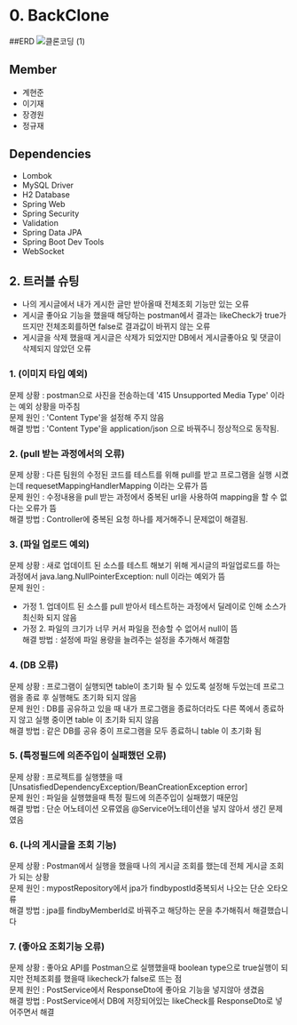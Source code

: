 # 0. BackClone
##ERD
![클론코딩 (1)](https://user-images.githubusercontent.com/95573777/218987113-2dbc05f4-972e-4799-8f38-77377711e97c.png)

## Member

 - 계현준
 - 이기재
 - 장경원
 - 정규재
 
## Dependencies
- Lombok
- MySQL Driver
- H2 Database
- Spring Web
- Spring Security
- Validation
- Spring Data JPA
- Spring Boot Dev Tools
- WebSocket

## 2. 트러블 슈팅

 - 나의 게시글에서 내가 게시한 글만 받아올때 전체조회 기능만 있는 오류
 - 게시글 좋아요 기능을 했을때 해당하는 postman에서 결과는 likeCheck가 true가 뜨지만 전체조회를하면 false로 결과값이 바뀌지 않는 오류
 - 게시글을 삭제 했을때 게시글은 삭제가 되었지만 DB에서 게시글좋아요 및 댓글이 삭제되지 않았던 오류


### 1. (이미지 타입 예외)
문제 상황 : postman으로 사진을 전송하는데 '415 Unsupported Media Type' 이라는 예외 상황을 마주침
</br>문제 원인 : 'Content Type'을 설정해 주지 않음
</br>해결 방법 : 'Content Type'을 application/json 으로 바꿔주니 정상적으로 동작됨.

### 2. (pull 받는 과정에서의 오류)
문제 상황 : 다른 팀원의 수정된 코드를 테스트를 위해 pull를 받고 프로그램을 실행 시켰는데 requesetMappingHandlerMapping 이라는 오류가 뜸
</br>문제 원인 : 수정내용을 pull 받는 과정에서 중복된 url을 사용하여 mapping을 할 수 없다는 오류가 뜸
</br>해결 방법 : Controller에 중복된 요청 하나를 제거해주니 문제없이 해결됨.

### 3. (파일 업로드 예외)
문제 상황 : 새로 업데이트 된 소스를 테스트 해보기 위해 게시글의 파일업로드를 하는 과정에서 java.lang.NullPointerException: null 이라는 예외가 뜸
</br>문제 원인 : 
- 가정 1. 업데이트 된 소스를 pull 받아서 테스트하는 과정에서 딜레이로 인해 소스가 최신화 되지 않음
- 가정 2. 파일의 크기가 너무 커서 파일을 전송할 수 없어서 null이 뜸
</br>해결 방법 : 설정에 파일 용량을 늘려주는 설정을 추가해서 해결함

### 4. (DB 오류)
문제 상황 : 프로그램이 실행되면 table이 초기화 될 수 있도록 설정해 두었는데 프로그램을 종료 후 실행해도 초기화 되지 않음
</br>문제 원인 : DB를 공유하고 있을 때 내가 프로그램을 종료하더라도 다른 쪽에서 종료하지 않고 실행 중이면 table 이 초기화 되지 않음
</br>해결 방법 : 같은 DB를 공유 중이 프로그램을 모두 종료하니 table 이 초기화 됨

### 5. (특정필드에 의존주입이 실패했던 오류)
문제 상황 : 프로젝트를 실행헀을 때 [UnsatisfiedDependencyException/BeanCreationException error]
</br>문제 원인 : 파일을 실행했을때 특정 필드에 의존주입이 실패했기 때문임
</br>해결 방법 : 단순 어노테이션 오류였음 @Service어노테이션을 넣지 않아서 생긴 문제였음

### 6. (나의 게시글을 조회 기능)
문제 상황 : Postman에서 실행을 했을때 나의 게시글 조회를 했는데 전체 게시글 조회가 되는 상황
</br>문제 원인 : mypostRepository에서 jpa가 findbypostId중복되서 나오는 단순 오타오류 
</br>해결 방법 :  jpa를 findbyMemberId로 바꿔주고 해당하는 문을  추가해줘서 해결했습니다

### 7. (좋아요 조회기능 오류)
문제 상황 : 좋아요 API를 Postman으로 실행했을때 boolean type으로 true실행이 되지만 전체조회를 했을때 likecheck가 false로 뜨는 점
</br>문제 원인 : PostService에서 ResponseDto에 좋아요 기능을 넣지않아 생겼음
</br>해결 방법 : PostService에서 DB에 저장되어있는 likeCheck를 ResponseDto로 넣어주면서 해결
